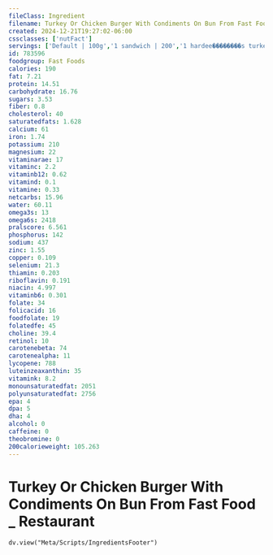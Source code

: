 ```yaml
---
fileClass: Ingredient
filename: Turkey Or Chicken Burger With Condiments On Bun From Fast Food _ Restaurant
created: 2024-12-21T19:27:02-06:00
cssclasses: ['nutFact']
servings: ['Default | 100g','1 sandwich | 200','1 hardee��������s turkey burger | 200']
id: 783596
foodgroup: Fast Foods
calories: 190
fat: 7.21
protein: 14.51
carbohydrate: 16.76
sugars: 3.53
fiber: 0.8
cholesterol: 40
saturatedfats: 1.628
calcium: 61
iron: 1.74
potassium: 210
magnesium: 22
vitaminarae: 17
vitaminc: 2.2
vitaminb12: 0.62
vitamind: 0.1
vitamine: 0.33
netcarbs: 15.96
water: 60.11
omega3s: 13
omega6s: 2418
pralscore: 6.561
phosphorus: 142
sodium: 437
zinc: 1.55
copper: 0.109
selenium: 21.3
thiamin: 0.203
riboflavin: 0.191
niacin: 4.997
vitaminb6: 0.301
folate: 34
folicacid: 16
foodfolate: 19
folatedfe: 45
choline: 39.4
retinol: 10
carotenebeta: 74
carotenealpha: 11
lycopene: 788
luteinzeaxanthin: 35
vitamink: 8.2
monounsaturatedfat: 2051
polyunsaturatedfat: 2756
epa: 4
dpa: 5
dha: 4
alcohol: 0
caffeine: 0
theobromine: 0
200calorieweight: 105.263
---
```


# Turkey Or Chicken Burger With Condiments On Bun From Fast Food _ Restaurant

```dataviewjs
dv.view("Meta/Scripts/IngredientsFooter")
```